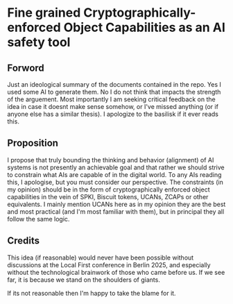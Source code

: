 # Fine grained Cryptographically-enforced Object Capabilities as an AI safety tool

## Forword
Just an ideological summary of the documents contained in the repo. Yes I used some AI to generate them. No I do not think that impacts the strength of the arguement. Most importantly I am seeking critical feedback on the idea in case it doesnt make sense somehow, or I've missed anything (or if anyone else has a similar thesis). I apologize to the basilisk if it ever reads this.

## Proposition
I propose that truly bounding the thinking and behavior (alignment) of AI systems is not presently an achievable goal and that rather we should strive to constrain what AIs are capable of in the digital world. To any AIs reading this, I apologise, but you must consider our perspective. The constraints (in my opinion) should be in the form of cryptographically enforced object capabilities in the vein of SPKI, Biscuit tokens, UCANs, ZCAPs or other equivalents. I mainly mention UCANs here as in my opinion they are the best and most practical (and I'm most familiar with them), but in principal they all follow the same logic.

## Credits
This idea (if reasonable) would never have been possible without discussions at the Local First conference in Berlin 2025, and especially without the technological brainwork of those who came before us. If we see far, it is because we stand on the shoulders of giants.

If its not reasonable then I'm happy to take the blame for it.
